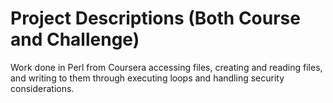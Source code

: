 # Project Descriptions (Both Course and Challenge)
Work done in Perl from Coursera accessing files, creating and reading files, and writing to them through executing loops and handling security considerations.
